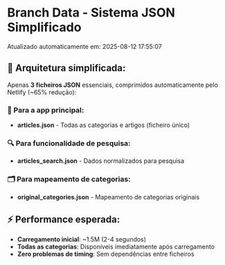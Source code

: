 # Branch Data - Sistema JSON Simplificado
Atualizado automaticamente em: 2025-08-12 17:55:07

## 🎯 Arquitetura simplificada:
Apenas **3 ficheiros JSON** essenciais, comprimidos automaticamente pelo Netlify (~65% redução):

### 📱 Para a app principal:
- **articles.json** - Todas as categorias e artigos (ficheiro único)

### 🔍 Para funcionalidade de pesquisa:
- **articles_search.json** - Dados normalizados para pesquisa

### 🗂️ Para mapeamento de categorias:
- **original_categories.json** - Mapeamento de categorias originais

## ⚡ Performance esperada:
- **Carregamento inicial**: ~1.5M (2-4 segundos)
- **Todas as categorias**: Disponíveis imediatamente após carregamento
- **Zero problemas de timing**: Sem dependências entre ficheiros
